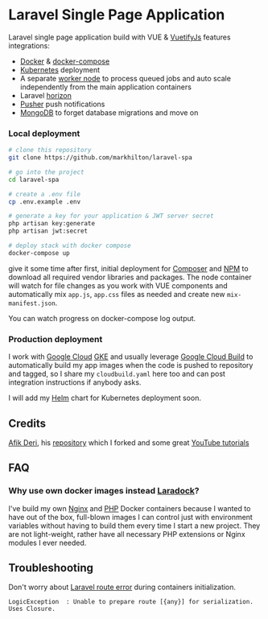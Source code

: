 # Laravel Single Page Application

Laravel single page application build with VUE & [VuetifyJs](https://vuetifyjs.com/en/) features integrations:
- [Docker](https://www.docker.com/) & [docker-compose](https://docs.docker.com/compose/)
- [Kubernetes](https://kubernetes.io/) deployment
- A separate [worker node](https://laravel.com/docs/5.7/queues) to process queued jobs and auto scale independently from the main application containers
- Laravel [horizon](https://laravel.com/docs/5.7/horizon)
- [Pusher](https://pusher.com/) push notifications
- [MongoDB](https://www.mongodb.com/) to forget database migrations and move on

### Local deployment

```bash
# clone this repository
git clone https://github.com/markhilton/laravel-spa

# go into the project
cd laravel-spa

# create a .env file
cp .env.example .env

# generate a key for your application & JWT server secret
php artisan key:generate
php artisan jwt:secret

# deploy stack with docker compose
docker-compose up
```

give it some time after first, initial deployment for [Composer](https://getcomposer.org/)
and [NPM](https://www.npmjs.com/) to download all required vendor libraries and packages.
The node container will watch for file changes as you work with VUE components and automatically
mix `app.js`, `app.css` files as needed and create new `mix-manifest.json`.

You can watch progress on docker-compose log output.

### Production deployment

I work with [Google Cloud](https://cloud.google.com/) [GKE](https://cloud.google.com/kubernetes-engine/) and usually leverage
[Google Cloud Build](https://cloud.google.com/cloud-build/) to automatically build my app images when the code is pushed to repository and tagged,
so I share my `cloudbuild.yaml` here too and can post integration instructions if anybody asks.

I will add my [Helm](https://helm.sh/) chart for Kubernetes deployment soon.

## Credits

[Afik Deri](https://github.com/AfikDeri),
his [repository](https://github.com/AfikDeri/Vue-Laravel-SPA]) which I forked
and some great [YouTube tutorials](https://www.youtube.com/watch?v=Jd1RW-0lQOs&t=13s)

## FAQ

### Why use own docker images instead [Laradock](https://github.com/laradock/laradock)?
I've build my own [Nginx](https://github.com/markhilton/docker-nginx-pagespeed) and
[PHP](https://github.com/markhilton/docker-php-fpm) Docker containers because I wanted to have out of the box,
full-blown images I can control just with environment variables without having to build them every time I start a new project.
They are not light-weight, rather have all necessary PHP extensions or Nginx modules I ever needed.


## Troubleshooting

Don't worry about [Laravel route error](https://stackoverflow.com/questions/45266254/laravel-unable-to-prepare-route-for-serialization-uses-closure) during containers initialization.
```
LogicException  : Unable to prepare route [{any}] for serialization. Uses Closure.
```
